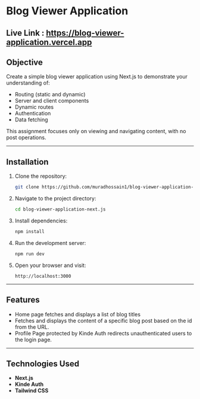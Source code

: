 # Blog Viewer Application
 
 ## Live Link : https://blog-viewer-application.vercel.app

## Objective
Create a simple blog viewer application using Next.js to demonstrate your understanding of:
- Routing (static and dynamic)
- Server and client components
- Dynamic routes
- Authentication
- Data fetching

This assignment focuses only on viewing and navigating content, with no post operations.

---

## Installation

1. Clone the repository:
   ```bash
   git clone https://github.com/muradhossain1/blog-viewer-application-next.js.git
   ```

2. Navigate to the project directory:
   ```bash
   cd blog-viewer-application-next.js
   ```

3. Install dependencies:
   ```bash
   npm install
   ```

4. Run the development server:
   ```bash
   npm run dev
   ```

5. Open your browser and visit:
   ```
   http://localhost:3000
   ```

---

## Features

- Home page fetches and displays a list of blog titles
- Fetches and displays the content of a specific blog post based on the id from the URL.
- Profile Page protected by Kinde Auth redirects unauthenticated users to the login page.

---

## Technologies Used
- **Next.js**
- **Kinde Auth**
- **Tailwind CSS**



